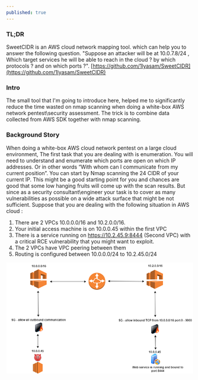 ```yaml
---
published: true
---
```

### TL;DR
SweetCIDR is an AWS cloud network mapping tool. which can help you to answer the following question. "Suppose an attacker will be at 10.0.7.8/24 , Which target services he will be able to reach in the cloud ? by which protocols ? and on which ports ?". 
[https://github.com/1lyasam/SweetCIDR](https://github.com/1lyasam/SweetCIDR)

### Intro
The small tool that I'm going to introduce here, helped me to significantly reduce the time wasted on nmap scanning when doing a white-box AWS network pentest\security assessment. The trick is to combine data collected from AWS SDK together with nmap scanning.


### Background Story
When doing a white-box AWS cloud network pentest on a large cloud environment, The first task that you are dealing with is enumeration. You will need to understand and enumerate which ports are open on which IP addresses. Or in other words “With whom can I communicate from my current position”.
You can start by Nmap scanning the 24 CIDR of your current IP. This might be a good starting point for you and chances are good that some low hanging fruits will come up with the scan results. But since as a security consultant\engineer your task is to cover as many vulnerabilities as possible on a wide attack surface that might be not sufficient.
Suppose that you are dealing with the following situation in AWS cloud :
1. There are 2 VPCs 10.0.0.0/16 and 10.2.0.0/16.
2. Your initial access machine is on 10.0.0.45 within the first VPC
3. There is a service running on https://10.2.45.9:8444 (Second VPC) with a critical RCE vulnerability that you might want to exploit.
4. The 2 VPCs have VPC peering between them
5. Routing is configured between 10.0.0.0/24 to 10.2.45.0/24

<img src="/images/cidr_example_2.drawio.png"  width="600" height="300">